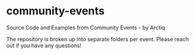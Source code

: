 # community-events
Source Code and Examples from Community Events - by Arctiq

The repository is broken up into separate folders per event. Please reach out if you have any questions!
